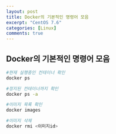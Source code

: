 ```yaml
---
layout: post
title: Docker의 기본적인 명령어 모음
excerpt: "CentOS 7.6"
categories: [Linux]
comments: true
---
```


## Docker의 기본적인 명령어 모음

```bash
#현재 실행중인 컨테이너 확인
docker ps
```

```bash
#정지된 컨테이너까지 확인
docker ps -a
```

```bash
#이미지 목록 확인
docker images
```

```bash
#이미지 삭제
docker rmi <이미지id>
```




